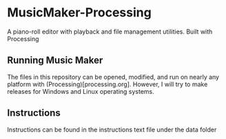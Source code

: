 # MusicMaker-Processing
A piano-roll editor with playback and file management utilities. Built with Processing

## Running Music Maker
The files in this repository can be opened, modified, and run on nearly any platform 
with (Processing)[processing.org]. However, I will try to make releases for Windows and Linux
operating systems.  

## Instructions
Instructions can be found in the instructions text file under the data folder


